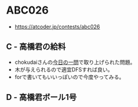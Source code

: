 # ABC026
* https://atcoder.jp/contests/abc026


## C - 高橋君の給料
* chokudaiさんの[今日の一問]( https://twitter.com/chokudai/status/1163662673529016321?s=20 )で取り上げられた問題。
* 木が与えられるので適宜DFSすれば良い。
* forで書いてもいいっぽいので今度やってみる。


## D - 高橋君ボール1号
